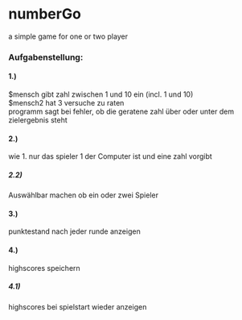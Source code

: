 numberGo
========

a simple game for one or two player

### Aufgabenstellung:
#### 1.)
$mensch gibt zahl zwischen 1 und 10 ein (incl. 1 und 10) <br>
$mensch2 hat 3 versuche zu raten <br>
programm sagt bei fehler, ob die geratene zahl über oder unter dem zielergebnis steht <br>
#### 2.)
wie 1. nur das spieler 1 der Computer ist und eine zahl vorgibt <br>
##### 2.2)
Auswählbar machen ob ein oder zwei Spieler <br>
#### 3.)
punktestand nach jeder runde anzeigen <br>
#### 4.)
highscores speichern <br>
##### 4.1)
highscores bei spielstart wieder anzeigen <br>
